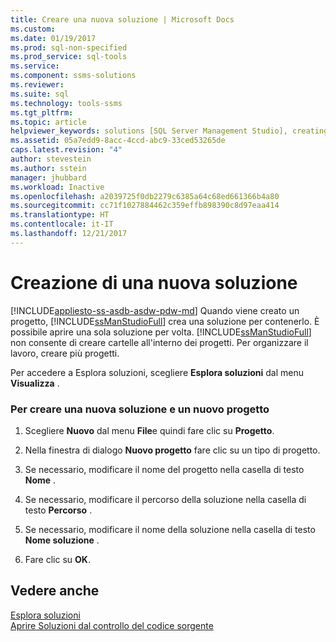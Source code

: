 ```yaml
---
title: Creare una nuova soluzione | Microsoft Docs
ms.custom: 
ms.date: 01/19/2017
ms.prod: sql-non-specified
ms.prod_service: sql-tools
ms.service: 
ms.component: ssms-solutions
ms.reviewer: 
ms.suite: sql
ms.technology: tools-ssms
ms.tgt_pltfrm: 
ms.topic: article
helpviewer_keywords: solutions [SQL Server Management Studio], creating
ms.assetid: 05a7edd9-8acc-4ccd-abc9-33ced53265de
caps.latest.revision: "4"
author: stevestein
ms.author: sstein
manager: jhubbard
ms.workload: Inactive
ms.openlocfilehash: a2039725f0db2279c6385a64c68ed661366b4a80
ms.sourcegitcommit: cc71f1027884462c359effb898390c8d97eaa414
ms.translationtype: HT
ms.contentlocale: it-IT
ms.lasthandoff: 12/21/2017
---
```

# <a name="create-a-new-solution"></a>Creazione di una nuova soluzione
[!INCLUDE[appliesto-ss-asdb-asdw-pdw-md](../../includes/appliesto-ss-asdb-asdw-pdw-md.md)] Quando viene creato un progetto, [!INCLUDE[ssManStudioFull](../../includes/ssmanstudiofull_md.md)] crea una soluzione per contenerlo. È possibile aprire una sola soluzione per volta. [!INCLUDE[ssManStudioFull](../../includes/ssmanstudiofull_md.md)] non consente di creare cartelle all'interno dei progetti. Per organizzare il lavoro, creare più progetti.  
  
Per accedere a Esplora soluzioni, scegliere **Esplora soluzioni** dal menu **Visualizza** .  
  
### <a name="to-create-a-new-solution-and-project"></a>Per creare una nuova soluzione e un nuovo progetto  
  
1.  Scegliere **Nuovo** dal menu **File**e quindi fare clic su **Progetto**.  
  
2.  Nella finestra di dialogo **Nuovo progetto** fare clic su un tipo di progetto.  
  
3.  Se necessario, modificare il nome del progetto nella casella di testo **Nome** .  
  
4.  Se necessario, modificare il percorso della soluzione nella casella di testo **Percorso** .  
  
5.  Se necessario, modificare il nome della soluzione nella casella di testo **Nome soluzione** .  
  
6.  Fare clic su **OK**.  
  
## <a name="see-also"></a>Vedere anche  
[Esplora soluzioni](../../ssms/solution/solution-explorer.md)  
[Aprire Soluzioni dal controllo del codice sorgente](https://msdn.microsoft.com/en-us/library/ms174216.aspx)  
  
